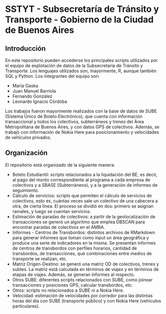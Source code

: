 # SSTYT - Subsecretaría de Tránsito y Transporte - Gobierno de la Ciudad de Buenos Aires

## Introducción
En este repositorio pueden accederse los principales scripts utilizados por el equipo de explotación de datos de la Subsecretaría de Tránsito y Transporte. Los lenguajes utilizados son, mayormente, R, aunque también SQL y Python.
Los integrantes del equipo son:
- María Gaska
- Juan Manuel Barriola
- Fernando González
- Leonardo Ignacio Córdoba

Los trabajos fueron mayormente realizados con la base de datos de SUBE (Sistema Único de Boleto Electrónico), que cuenta con información transaccional y todos los colectivos, subterráneos y trenes del Área Metropolitana de Buenos Aires, y con datos GPS de colectivos. Además, se trabajó con información de Nokia Here para posicionamiento y velocidades de vehículos privados.

## Organización
El repositorio está organizado de la siguiente manera:
- Boleto Estudiantil: scripts relacionados a la liquidación del BE, es decir, al pago del monto correspondiente al programa a cada empresa de colectivos y a SBASE (Subterráneos), y a la generación de informes de seguimiento.
- Cálculo de servicios: scripts que permiten el cálculo de servicios de colectivos, esto es, cuántas veces sale un colectivo de una cabecera a otra, de cierta línea. El proceso se dividió en dos: primero se asignan ramales, y luego se cuentan servicios.
- Estimación de paradas de colectivos: a partir de la geolocalización de transacciones se generó un algoritmo que emplea DBSCAN para encontrar paradas de colectivos en el AMBA.
- Informes - Centros de Transbordos: distintos archivos de RMarkdown para generar informes que toman como input un área geográfica y produce una serie de indicadores en la misma. Se presentan informes de centros de transbordos con perfiles horarios, cantidad de transbordos, de transacciones, qué combinaciones entre medios de transporte se realizan, etc.
- Matriz Origen-Destino: se generó una matriz OD de colectivos, trenes y subtes. La matriz está calculada en términos de viajes y en términos de etapas de viajes. Además, se generan informes al respecto.
- Otros SUBE: diferentes scripts relacionados con SUBE, como joinear transacciones y posiciones GPS, calcular transbordos, etc.
- Otros: scripts no relacionados a SUBE ni a Nokia Here.
- Velocidad: estimación de velocidades por corredor para las distintas horas del día con SUBE (transporte público) y con Nokia Here (vehículos particulares).
